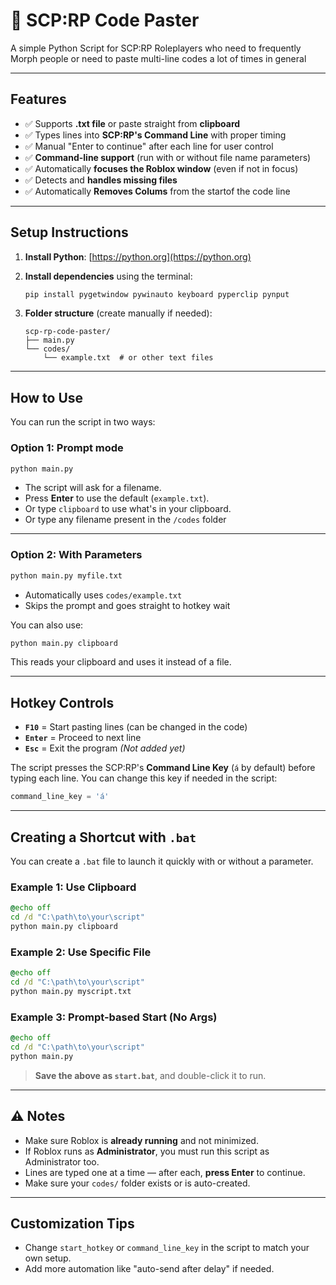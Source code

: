 # 📝 SCP:RP Code Paster

A simple Python Script for SCP:RP Roleplayers who need to frequently Morph people or need to paste multi-line codes a lot of times in general

---

## Features

- ✅ Supports **.txt file** or paste straight from **clipboard**
- ✅ Types lines into **SCP:RP's Command Line** with proper timing
- ✅ Manual "Enter to continue" after each line for user control
- ✅ **Command-line support** (run with or without file name parameters)
- ✅ Automatically **focuses the Roblox window** (even if not in focus)
- ✅ Detects and **handles missing files**
- ✅ Automatically **Removes Colums** from the startof the code line

---

## Setup Instructions

1. **Install Python**: [https://python.org](https://python.org)
2. **Install dependencies** using the terminal:
   ```bash
   pip install pygetwindow pywinauto keyboard pyperclip pynput
   ```

3. **Folder structure** (create manually if needed):
   ```
   scp-rp-code-paster/
   ├── main.py
   └── codes/
       └── example.txt  # or other text files
   ```

---

## How to Use

You can run the script in two ways:

### Option 1: Prompt mode
```bash
python main.py
```

- The script will ask for a filename.
- Press **Enter** to use the default (`example.txt`).
- Or type `clipboard` to use what's in your clipboard.
- Or type any filename present in the `/codes` folder

---

### Option 2: With Parameters
```bash
python main.py myfile.txt
```

- Automatically uses `codes/example.txt`
- Skips the prompt and goes straight to hotkey wait

You can also use:
```bash
python main.py clipboard
```
This reads your clipboard and uses it instead of a file.

---

## Hotkey Controls

- **`F10`** = Start pasting lines (can be changed in the code)
- **`Enter`** = Proceed to next line
- **`Esc`** = Exit the program  _(Not added yet)_

The script presses the SCP:RP's **Command Line Key** (`á` by default) before typing each line. You can change this key if needed in the script:
```python
command_line_key = 'á'
```

---

## Creating a Shortcut with `.bat`

You can create a `.bat` file to launch it quickly with or without a parameter.

### Example 1: Use Clipboard
```bat
@echo off
cd /d "C:\path\to\your\script"
python main.py clipboard
```

### Example 2: Use Specific File
```bat
@echo off
cd /d "C:\path\to\your\script"
python main.py myscript.txt
```

### Example 3: Prompt-based Start (No Args)
```bat
@echo off
cd /d "C:\path\to\your\script"
python main.py
```

> **Save the above as `start.bat`**, and double-click it to run.

---

## ⚠️ Notes

- Make sure Roblox is **already running** and not minimized.
- If Roblox runs as **Administrator**, you must run this script as Administrator too.
- Lines are typed one at a time — after each, **press Enter** to continue.
- Make sure your `codes/` folder exists or is auto-created.

---

## Customization Tips

- Change `start_hotkey` or `command_line_key` in the script to match your own setup.
- Add more automation like "auto-send after delay" if needed.

